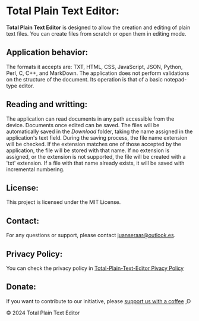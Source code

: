 # Total Plain Text Editor:

**Total Plain Text Editor** is designed to allow the creation and editing of plain text files. You can create files from scratch or open them in editing mode.

## Application behavior:
The formats it accepts are: TXT, HTML, CSS, JavaScript, JSON, Python, Perl, C, C++, and MarkDown. The application does not perform validations on the structure of the document. Its operation is that of a basic notepad-type editor.

## Reading and writting:
The application can read documents in any path accessible from the device. Documents once edited can be saved. The files will be automatically saved in the *Download* folder, taking the name assigned in the application's text field.
During the saving process, the file name extension will be checked. If the extension matches one of those accepted by the application, the file will be stored with that name. If no extension is assigned, or the extension is not supported, the file will be created with a 'txt' extension. If a file with that name already exists, it will be saved with incremental numbering.

## License:

This project is licensed under the MIT License.

## Contact:

For any questions or support, please contact [juanseraar@outlook.es](mailto:juanseraar@outlook.es).

## Privacy Policy:

You can check the privacy policy in [Total-Plain-Text-Editor Pivacy Policy](https://juanse77.github.io/total-plain-text-editor/)

## Donate:
If you want to contribute to our initiative, please [support us with a coffee](https://buymeacoffee.com/total.plain.text.editor) ;D

&copy; 2024 Total Plain Text Editor
